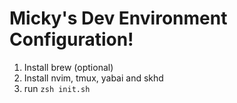 # Micky's Dev Environment Configuration!

1. Install brew (optional)
2. Install nvim, tmux, yabai and skhd
3. run `zsh init.sh`
